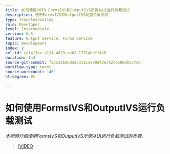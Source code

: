 ```yaml
---
title: 如何使用OOTB FormsIVS和OutputIVS示例从UI运行负载测试
description: 使用FormsIVS和OutputIVS配置负载测试
type: Troubleshooting
role: Developer
level: Intermediate
version: 6.5
feature: Output Service, Forms Service
topic: Development
index: y
exl-id: caf413ee-a124-4629-ae02-177f4deff4e6
duration: 144
source-git-commit: f23c2ab86d42531113690df2e342c65060b5c7cd
workflow-type: tm+mt
source-wordcount: '46'
ht-degree: 0%

---
```


# 如何使用FormsIVS和OutputIVS运行负载测试

*本视频介绍使用FormsIVS和OutputIVS示例从UI运行负载测试的步骤。*

>[!VIDEO](https://video.tv.adobe.com/v/335507?quality=12&learn=on)
